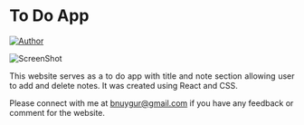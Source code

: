 # <a>To Do App</a>

[![Author](https://img.shields.io/badge/Author-Busra%20Uygur%20Barut-blue.svg)](https://www.linkedin.com/in/busra-uygur-barut-674b5723b/)

![ScreenShot](https://raw.github.com/BusraUygur/todoapp/main/public/todoapp.png)

 <p align="justify">This website serves as a to do app with title and note section allowing user to add and delete notes. It was created using React and CSS.</p>

Please connect with me at bnuygur@gmail.com if you have any feedback or comment for the website.

